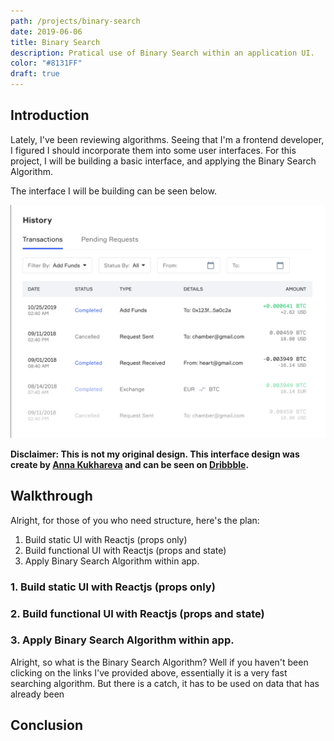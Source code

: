 ```yaml
---
path: /projects/binary-search
date: 2019-06-06
title: Binary Search
description: Pratical use of Binary Search within an application UI.
color: "#8131FF"
draft: true
---
```


## Introduction

Lately, I've been reviewing algorithms. Seeing that I'm a frontend developer, I figured I should incorporate them into some user interfaces. For this project, I will be building a basic interface, and applying the Binary Search Algorithm.

The interface I will be building can be seen below.

![Interface showing a list](img01.png)

**Disclaimer: This is not my original design. This interface design was create by [Anna Kukhareva](https://dribbble.com/phosphoricc) and can be seen on [Dribbble](https://dribbble.com/shots/5815853-History-Tab).**

## Walkthrough

Alright, for those of you who need structure, here's the plan:

1. Build static UI with Reactjs (props only)
2. Build functional UI with Reactjs (props and state)
3. Apply Binary Search Algorithm within app.

### 1. Build static UI with Reactjs (props only)
### 2. Build functional UI with Reactjs (props and state)
### 3. Apply Binary Search Algorithm within app.

Alright, so what is the Binary Search Algorithm? Well if you haven't been clicking on the links I've provided above, essentially it is a very fast searching algorithm. But there is a catch, it has to be used on data that has already been 

## Conclusion